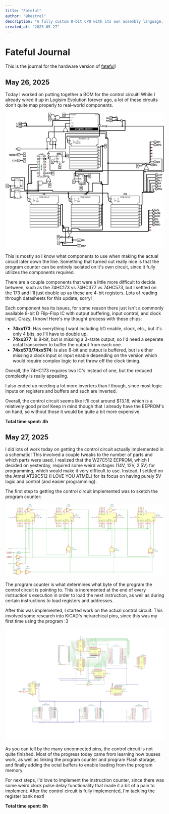 ```yaml
---
title: "Fateful"
author: "@kestrel"
description: "A fully custom 8-bit CPU with its own assembly language, emulator, and upcoming hardware implementation!"
created_at: "2025-05-27"
---
```


# Fateful Journal

This is the journal for the hardware version of [fateful](https://github.com/commonkestrel/fateful)!

## May 26, 2025

Today I worked on putting together a BOM for the control circuit!
While I already wired it up in Logisim Evolution forever ago,
a lot of these circuits don't quite map properly to real-world components. 

![logisim implementation of the control circuit](./images/control.png)

This is mostly so I know what components to use when making the actual circuit later down the line.
Something that turned out really nice is that the program counter can be entirely isolated on it's own circuit,
since it fully utilizes the components required.

There are a couple components that were a little more difficult to decide between, such as the 74HC173 vs 74HC377 vs 74HC573,
but I settled on the 173 and I'll just double up as these are 4-bit registers.
Lots of reading through datasheets for this update, sorry!

Each component has its issues,
for some reason there just isn't a commonly available 8-bit D Flip-Flop IC with output buffering, input control, and clock input.
Crazy, I know! Here's my thought process with these chips:

 * **74xx173**: Has everything I want including I/O enable, clock, etc., but it's only 4 bits, so I'll have to double up.
 * **74xx377**: Is 8-bit, but is missing a 3-state output, so I'd need a seperate octal transceiver to buffer the output from each one.
 * **74xx573/74xx574**: Is also 8-bit and output is buffered, but is either missing a clock input or input enable depending on the version which would require complex logic to not throw off the clock timing.

Overall, the 74HC173 requires two IC's instead of one,
but the reduced complexity is really appealing.

I also ended up needing a lot more inverters than I though,
since most logic inputs on registers and buffers and such are inverted.

Overall, the control circuit seems like it'll cost around $13.18, which is a relatively good price!
Keep in mind though that I already have the EEPROM's on hand,
so without those it would be quite a bit more expensive.

**Total time spent: 4h**

## May 27, 2025 

I did lots of work today on getting the control circuit actually implemented in a schematic! 
This involved a couple tweaks to the number of parts and which parts were used.
I realized that the W27C512 EEPROM, which I decided on yesterday,
required some weird voltages (14V, 12V, 2.5V) for programming,
which would make it very difficult to use.
Instead, I settled on the Atmel AT29C512 (I LOVE YOU ATMEL) for its focus on having purely 5V logic and control (and easier programming).

The first step to getting the control circuit implemented was to sketch the program counter:

![program counter schematic](./images/pc.png)

The program counter is what determines what byte of the program the control circuit is pointing to.
This is incremented at the end of every instruction's execution in order to load the next instruction,
as well as during certain instructions to load registers and addresses.

After this was implemented, I started work on the actual control circuit.
This involved some research into KiCAD's heirarchical pins,
since this was my first time using the program :3

![unfinished control schematic](./images/unfinished-control-schematic.png)

As you can tell by the many unconnected pins,
the control circuit is not quite finished.
Most of the progress today came from learning how busses work,
as well as linking the program counter and program Flash storage,
and finally adding the octal buffers to enable loading from the program memory.

For next steps, I'd love to implement the instruction counter,
since there was some weird clock pulse delay functionality that made it a bit of a pain to implement. After the control circuit is fully implemented, I'm tackling the register bank next!

**Total time spent: 8h**
